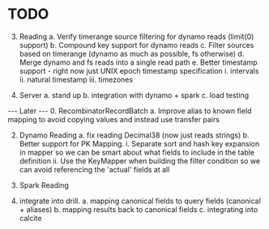 # TODO

3. Reading
  a. Verify timerange source filtering for dynamo reads (limit(0) support)
  b. Compound key support for dynamo reads
  c. Filter sources based on timerange (dynamo as much as possible, fs otherwise)
  d. Merge dynamo and fs reads into a single read path
  e. Better timestamp support - right now just UNIX epoch timestamp specification
    i. intervals
    ii. natural timestamp
    iii. timezones

3. Server
  a. stand up
  b. integration with dynamo + spark
  c. load testing

--- Later ---
0. RecombinatorRecordBatch
 a. Improve alias to known field mapping to avoid copying values and instead use transfer pairs

2. Dynamo Reading
 a. fix reading Decimal38 (now just reads strings)
 b. Better support for PK Mapping.
  i. Separate sort and hash key expansion in mapper so we can be smart about what fields to 
  include in the table definition
  ii. Use the KeyMapper when building the filter condition so we can avoid referencing the 
  'actual' fields at all 

1. Spark Reading
  0. integrate into drill.
  a. mapping canonical fields to query fields (canonical + aliases)
  b. mapping results back to canonical fields
  c. integrating into calcite
